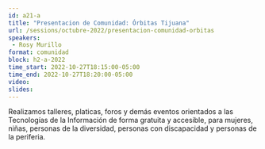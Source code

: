 ```yaml
---
id: a21-a
title: "Presentacion de Comunidad: Órbitas Tijuana"
url: /sessions/octubre-2022/presentacion-comunidad-orbitas
speakers:
 - Rosy Murillo
format: comunidad
block: h2-a-2022
time_start: 2022-10-27T18:15:00-05:00
time_end: 2022-10-27T18:20:00-05:00
video:
slides:
---
```


Realizamos talleres, platicas, foros y demás eventos orientados a las Tecnologías de la Información de forma gratuita y accesible, para mujeres, niñas, personas de la diversidad, personas con discapacidad y personas de la periferia. 